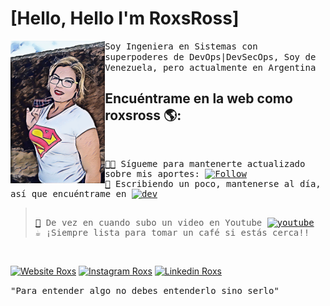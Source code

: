 # [Hello, Hello I'm RoxsRoss]


<a href="https://295devops.com">
<img align="left" width="30%" src="https://raw.githubusercontent.com/roxsross/roxsross/main/images/ezgif-2-8e9823f649.gif">
</a>

<samp>
Soy Ingeniera en Sistemas con superpoderes de DevOps|DevSecOps, Soy de Venezuela, pero actualmente en Argentina 
</samp>

<h2>
Encuéntrame en la web como roxsross 🌎:
</h2>

<samp>
<br>

[🧑‍💻](https://www.github.com/roxsross)  Sígueme para mantenerte actualizado sobre mis aportes: <a href="https://www.github.com/roxsross"><img alt="Follow" src="https://img.shields.io/github/followers/roxsross.svg?style=social&label=Follow&link=https://www.github.com/roxsross" width="80px"/></a><br>
[📖](https://dev.to/roxsross) Escribiendo un poco, mantenerse al día, así que encuéntrame en <a href="https://dev.to/roxsross"><img alt="dev" src="https://img.shields.io/badge/-roxsross-e9e5d0?style=flat&logo=google&logoColor=956f46&link=https://dev.to/roxsross" width="80px"/></a><br>
></a><br>
[🎥](https://www.youtube.com/channel/UCa-FcaB75ZtqWd1YCWW6INQ) De vez en cuando subo un video en Youtube <a href="https://www.youtube.com/channel/UCa-FcaB75ZtqWd1YCWW6INQ"><img alt="youtube" src="https://img.shields.io/youtube/channel/subscribers/UCa-FcaB75ZtqWd1YCWW6INQ" width="80px"/></a><br>
☕️ ¡Siempre lista para tomar un café si estás cerca!!
  
</samp>

<br>

<div align="left">
  
[![Website Roxs](https://img.shields.io/badge/-roxsross-blue?style=flat&logo=GoogleChrome&logoColor=white&link=https://295devops.com)](https://295devops.com)
[![Instagram Roxs](https://img.shields.io/badge/-roxsross-E4405F?style=flat&logo=instagram&logoColor=white&link=https://www.instagram.com/roxsross/)](https://instagram.com/roxsross)
[![Linkedin Roxs](https://img.shields.io/badge/-roxsross-0077B5?style=flat&logo=Linkedin&logoColor=white&link=https://www.linkedin.com/in/roxsross/)](https://www.linkedin.com/in/roxsross/)

<samp>
"Para entender algo no debes entenderlo sino serlo"
<samp>
  </div>

